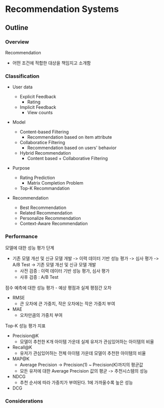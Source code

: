# Recommendation Systems

## Outline

### Overview

Recommendation
- 어떤 조건에 적합한 대상을 책임지고 소개함

### Classification

- User data
  - Explicit Feedback
    - Rating
  - Implicit Feedback
    - View counts

- Model
  - Content-based Filtering
    - Recommendation based on item attribute
  - Collaboratice Filtering
    - Recommendation based on users' behavior
  - Hybrid Recommendation
    - Content based + Collaborative Filtering

- Purpose
  - Rating Prediction
    - Matrix Completion Problem
  - Top-K Recommandation

- Recommendation
  - Best Recommendation
  - Related Recommendation
  - Personalize Recommendation
  - Context-Aware Recommendation

### Performance

모델에 대한 성능 평가 단계
- 기존 모델 개선 및 신규 모델 개발 -> 이력 데이터 기반 성능 평가 -> 심사 평가 -> A/B Test -> 기존 모델 개선 및 신규 모델 개발
  - 사전 검증 : 이력 데이터 기반 성능 평가, 심사 평가
  - 사후 검증 : A/B Test

점수 예측에 대한 성능 평가 - 예상 평점과 실제 평점간 오차
- RMSE
  - 큰 오차에 큰 가중치, 작은 오차에는 작은 가중치 부여
- MAE
  - 오차만큼의 가중치 부여

Top-K 성능 평가 지표
- Precision@K
  - 모델이 추천한 K개 아이템 가운데 실제 유저가 관심있어하는 아이템의 비율
- Recall@K
  - 유저가 관심있어하는 전체 아이템 가운데 모델이 추천한 아이템의 비율
- MAP@K
  - Average Precision -> Precision(1) ~ Precision(K)까지의 평균값
  - 모든 유저에 대한 Average Precision 값의 평균 -> 추천시스템의 성능
- NDCG
  - 추천 순서에 따라 가중치가 부여된다. 1에 가까울수록 높은 성능
- DCG

### Considerations
